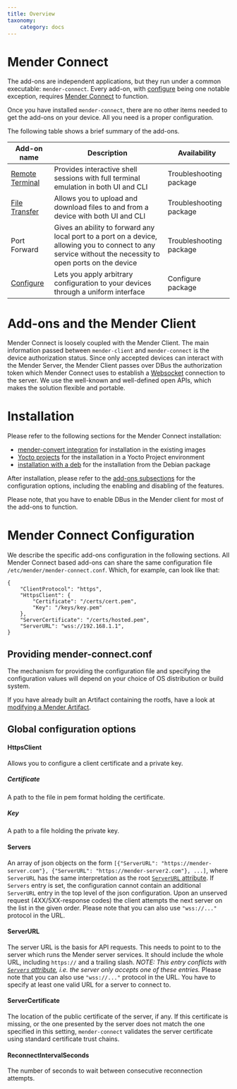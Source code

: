 ```yaml
---
title: Overview
taxonomy:
    category: docs
---
```



# Mender Connect

The add-ons are independent applications, but they run under a common executable:
`mender-connect`. Every add-on, with [configure](../02.Configure/docs.md) being one notable
exception, requires [Mender Connect](../../09.Downloads/docs.md#mender-connect) to function.

Once you have installed `mender-connect`, there are no other items needed to get the add-ons
on your device. All you need is a proper configuration.
 
The following table shows a brief summary of the add-ons.

| Add-on name     | Description | Availability |
| --------------- | ----------- | ------------ |
| [Remote Terminal](../01.Remote-Terminal/docs.md) | Provides interactive shell sessions with full terminal emulation in both UI and CLI | Troubleshooting package |
| [File Transfer](../03.File-Transfer/docs.md) | Allows you to upload and download files to and from a device with both UI and CLI | Troubleshooting package |
| Port Forward | Gives an ability to forward any local port to a port on a device, allowing you to connect to any service without the necessity to open ports on the device | Troubleshooting package |
| [Configure](../02.Configure/docs.md) | Lets you apply arbitrary configuration to your devices through a uniform interface | Configure package |

# Add-ons and the Mender Client

Mender Connect is loosely coupled with the Mender Client. The main information passed between
`mender-client` and `mender-connect` is the device authorization status. Since only accepted
devices can interact with the Mender Server, the Mender Client passes over DBus
the authorization token which Mender Connect uses to establish
a [Websocket](https://developer.mozilla.org/en-US/docs/Web/API/WebSockets_API) connection
to the server. We use the well-known and well-defined open APIs, which makes the solution flexible
and portable.

# Installation

Please refer to the following sections for the Mender Connect installation:
* [mender-convert integration](../../04.System-updates-Debian-family/99.Variables/docs.md#mender_addon_connect_install) for installation in the existing images
* [Yocto projects](../../05.System-updates-Yocto-Project/05.Customize-Mender/docs.md#mender-connect) for the installation in a Yocto Project environment
* [installation with a deb](../../09.Downloads/docs.md#remote-terminal-add-on) for the installation from the Debian package

After installation, please refer to the [add-ons subsections](../../09.Add-ons/chapter.md) for the configuration options,
including the enabling and disabling of the features.

Please note, that you have to enable DBus in the Mender client for most of the add-ons
to function.

# Mender Connect Configuration

We describe the specific add-ons configuration in the following sections. All
Mender Connect based add-ons can share the same configuration file
`/etc/mender/mender-connect.conf`. Which, for example, can look like that:

```
{
    "ClientProtocol": "https",
    "HttpsClient": {
        "Certificate": "/certs/cert.pem",
        "Key": "/keys/key.pem"
    },
    "ServerCertificate": "/certs/hosted.pem",
    "ServerURL": "wss://192.168.1.1",
}
```

## Providing mender-connect.conf

The mechanism for providing the configuration file and specifying the configuration values will depend on your choice of OS distribution or build system.

If you have already built an Artifact containing the rootfs, have a look at [modifying a Mender Artifact](../../06.Artifact-creation/03.Modify-an-Artifact/docs.md).

## Global configuration options

#### HttpsClient

Allows you to configure a client certificate and a private key.

##### Certificate

A path to the file in pem format holding the certificate.

##### Key

A path to a file holding the private key.

#### Servers

An array of json objects on the form `[{"ServerURL":
"https://mender-server.com"}, {"ServerURL": "https://mender-server2.com"},
...]`, where `ServerURL` has the same interpretation as the root [`ServerURL`
attribute](#ServerURL). If `Servers` entry is set, the configuration cannot
contain an additional `ServerURL` entry in the top level of the json
configuration. Upon an unserved request (4XX/5XX-response codes) the client
attempts the next server on the list in the given order. Please note that 
you can also use `"wss://..."` protocol in the URL.

#### ServerURL

The server URL is the basis for API requests. This needs to point to to the
server which runs the Mender server services. It should include the whole URL,
including `https://` and a trailing slash. *NOTE: This entry conflicts with
[`Servers` attribute](#Servers), i.e. the server only accepts one of these entries.*
Please note that you can also use `"wss://..."` protocol in the URL.
You have to specify at least one valid URL for a server to connect to.

#### ServerCertificate

The location of the public certificate of the server, if any. If this
certificate is missing, or the one presented by the server does not match the
one specified in this setting, `mender-connect` validates the server certificate using
standard certificate trust chains.

#### ReconnectIntervalSeconds

The number of seconds to wait between consecutive reconnection attempts.

